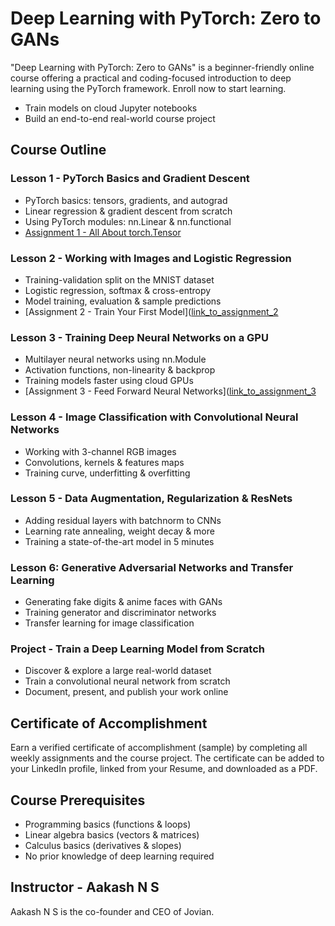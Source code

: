 # Deep Learning with PyTorch: Zero to GANs

"Deep Learning with PyTorch: Zero to GANs" is a beginner-friendly online course offering a practical and coding-focused introduction to deep learning using the PyTorch framework. Enroll now to start learning.

- Train models on cloud Jupyter notebooks
- Build an end-to-end real-world course project

## Course Outline

### Lesson 1 - PyTorch Basics and Gradient Descent
- PyTorch basics: tensors, gradients, and autograd
- Linear regression & gradient descent from scratch
- Using PyTorch modules: nn.Linear & nn.functional
- [Assignment 1 - All About torch.Tensor](https://github.com/dedeha39/Deep-Learning-with-PyTorch-Zero-to-GANs/blob/main/Lesson%201%20-%20PyTorch%20Basics%20and%20Gradient%20Descent/Assignmenr_01-tensor-operations.ipynb)

### Lesson 2 - Working with Images and Logistic Regression
- Training-validation split on the MNIST dataset
- Logistic regression, softmax & cross-entropy
- Model training, evaluation & sample predictions
- [Assignment 2 - Train Your First Model]([link_to_assignment_2](https://github.com/dedeha39/Deep-Learning-with-PyTorch-Zero-to-GANs/blob/main/Lesson%202%20-%20Working%20with%20Images%20and%20Logistic%20Regression/Assignment_02-insurance-linear-regression.ipynb)

### Lesson 3 - Training Deep Neural Networks on a GPU
- Multilayer neural networks using nn.Module
- Activation functions, non-linearity & backprop
- Training models faster using cloud GPUs
- [Assignment 3 - Feed Forward Neural Networks]([link_to_assignment_3](https://github.com/dedeha39/Deep-Learning-with-PyTorch-Zero-to-GANs/blob/main/Lesson%203%20-%20Training%20Deep%20Neural%20Networks%20on%20a%20GPU/Assignment_03-cifar10-feedforward.ipynb)

### Lesson 4 - Image Classification with Convolutional Neural Networks
- Working with 3-channel RGB images
- Convolutions, kernels & features maps
- Training curve, underfitting & overfitting

### Lesson 5 - Data Augmentation, Regularization & ResNets
- Adding residual layers with batchnorm to CNNs
- Learning rate annealing, weight decay & more
- Training a state-of-the-art model in 5 minutes

### Lesson 6: Generative Adversarial Networks and Transfer Learning
- Generating fake digits & anime faces with GANs
- Training generator and discriminator networks
- Transfer learning for image classification

### Project - Train a Deep Learning Model from Scratch
- Discover & explore a large real-world dataset
- Train a convolutional neural network from scratch
- Document, present, and publish your work online

## Certificate of Accomplishment
Earn a verified certificate of accomplishment (sample) by completing all weekly assignments and the course project. The certificate can be added to your LinkedIn profile, linked from your Resume, and downloaded as a PDF.

## Course Prerequisites
- Programming basics (functions & loops)
- Linear algebra basics (vectors & matrices)
- Calculus basics (derivatives & slopes)
- No prior knowledge of deep learning required

## Instructor - Aakash N S
Aakash N S is the co-founder and CEO of Jovian.
